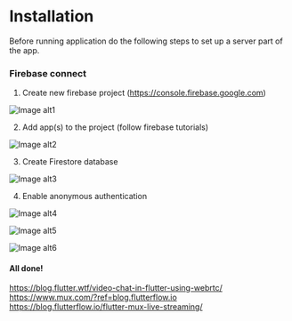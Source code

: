 # Installation

Before running application do the following steps to set up a server part of the app.

### Firebase connect

1. Create new firebase project (https://console.firebase.google.com)

![Image alt1](https://i.ibb.co/Tw1jXrP/image.png)


2. Add app(s) to the project (follow firebase tutorials)

![Image alt2](https://i.ibb.co/6B1c3v0/001.jpg)


3. Create Firestore database

![Image alt3](https://i.ibb.co/PZ3q3qq/002.jpg)


4. Enable anonymous authentication

![Image alt4](https://i.ibb.co/jf9hPT0/003.jpg)

![Image alt5](https://i.ibb.co/XYLXCMV/004.jpg)

![Image alt6](https://i.ibb.co/ZKxxdLf/005.jpg)

#### All done!

https://blog.flutter.wtf/video-chat-in-flutter-using-webrtc/
https://www.mux.com/?ref=blog.flutterflow.io
https://blog.flutterflow.io/flutter-mux-live-streaming/